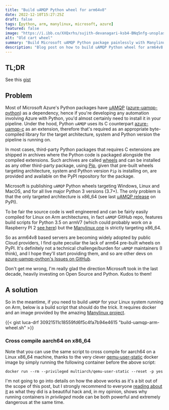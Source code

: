 ```yaml
---
title: "Build uAMQP Python wheel for arm64v8"
date: 2022-12-10T15:27:25Z
draft: false
tags: [python, arm, manylinux, microsoft, azure]
featured: false
image: "https://i.ibb.co/XXQxrhs/sujith-devanagari-ksb4-BNq5nfg-unsplash.jpg"
alt: "Old cart wheel"
summary: "Build Microsoft uAMQP Python package painlessly with Manylinux docker image"
description: "Blog post on how to build uAMQP Python wheel for arm64v8."
---
```


TL;DR
-----

See this [gist](https://gist.github.com/luca-drf/30921511c18559fd6f5c4fa7b94e4615)


Problem
-------

Most of Microsoft Azure's Python packages have
[uAMQP](https://pypi.org/project/uamqp/)
([azure-uamqp-python](https://github.com/Azure/azure-uamqp-python)) as a
dependency, hence if you're developing any automation involving Azure with
Python, you'd almost certainly need to install it in your pipeline. Under the
hood, Python `uAMQP` uses its C counterpart
[azure-uamqp-c](https://github.com/Azure/azure-uamqp-c) as an extension,
therefore that's required as an appropriate byte-compiled library for the target
architecture, system and Python version the pipeline is running on.

In most cases, third-party Python packages that requires C extensions are
shipped in archives where the Python code is packaged alongside the compiled
extensions. Such archives are called [wheels](https://pythonwheels.com/) and can
be installed as any other third-party package, using
[Pip](https://pip.pypa.io/en/stable/), given that pre-built wheels targeting
architecture, system and Python version `Pip` is installing on, are provided and
available on the PyPI repository for the package.

Microsoft is publishing `uAMQP` Python wheels targeting Windows, Linux and
MacOS, and for all live major Python 3 versions (3.7+). The only problem is that
the only targeted architecture is x86_64 (see last
[uAMQP release](https://pypi.org/project/uamqp/#files) on PyPI).

To be fair the source code is well engineered and can be fairly easily compiled
for Linux on Arm architectures, in fact `uAMQP` GitHub repo, features
build scripts for Python 3.5 on armV7 (which could probably work on a Raspberry
PI 2
[see here](https://github.com/Azure/azure-uamqp-python/blob/main/build_armv7l.sh))
but the [Manylinux one](https://github.com/Azure/azure-uamqp-python/blob/main/build_many_linux.sh)
is strictly targeting x86_64.

So as arm64v8 based servers are becoming widely adopted by public Cloud
providers, I find quite peculiar the lack of arm64 pre-built wheels on PyPI.
It's definitely not a technical challenge/burden for `uAMQP` maintainers (I
think), and I hope they'll start providing them, and so are other devs on
[azure-uamqp-python's Issues on GitHub](https://github.com/Azure/azure-uamqp-python/issues/349).

Don't get me wrong, I'm really glad the direction Microsoft took in the last
decade, heavily investing on Open Source and Python. Kudos to them!


A solution
----------

So in the meantime, if you need to build `uAMQP` for your Linux system running
on Arm, below is a build script that should do the trick. It requires docker and
an image provided by the amazing [Manylinux project](https://github.com/pypa/manylinux).

{{< gist luca-drf 30921511c18559fd6f5c4fa7b94e4615 "build-uamqp-arm-wheel.sh" >}}


### Cross compile aarch64 on x86_64

Note that you can use the same script to cross compile for aarch64 on a Linux
x86_64 machine, thanks to the very clever
[qemu-user-static](https://github.com/multiarch/qemu-user-static) docker image
by simply running the following container before the above script:

```
docker run --rm --privileged multiarch/qemu-user-static --reset -p yes
```

I'm not going to go into details on how the above works as it's a bit out of the
scope of this post, but I strongly recommend to everyone
[reading about it](https://github.com/multiarch/qemu-user-static/blob/master/docs/developers_guide.md)
as what they did is a beautiful hack and, in my opinion, shows why running
containers in _privileged_ mode can be both powerful and extremely dangerous at
the same time.
